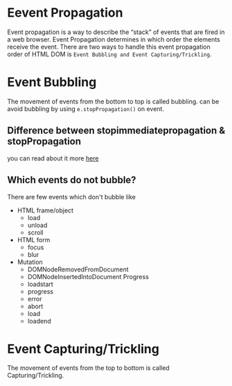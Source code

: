# Eevent Propagation

Event propagation is a way to describe the “stack” of events that are fired in a web browser. Event Propagation determines in which order the elements receive the event. There are two ways to handle this event propagation order of HTML DOM is `Event Bubbling and Event Capturing/Trickling`.

# Event Bubbling

The movement of events from the bottom to top is called bubbling. can be avoid bubbling by using `e.stopPropagation()` on event.

## Difference between stopimmediatepropagation & stopPropagation

you can read about it more [here](https://www.carlrippon.com/stoppropagation-v-stopimmediatepropagation/)

## Which events do not bubble?

There are few events which don't bubble like

- HTML frame/object
  - load
  - unload
  - scroll
- HTML form
  - focus
  - blur
- Mutation
  - DOMNodeRemovedFromDocument
  - DOMNodeInsertedIntoDocument
    Progress
  - loadstart
  - progress
  - error
  - abort
  - load
  - loadend

# Event Capturing/Trickling

The movement of events from the top to bottom is called Capturing/Trickling.
